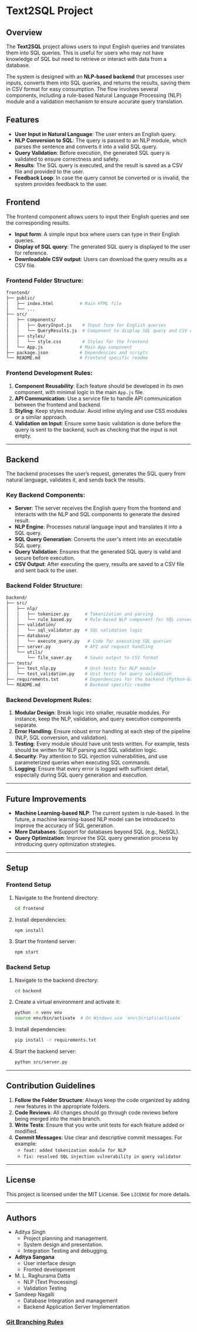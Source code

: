 # Text2SQL Project

## Overview

The **Text2SQL** project allows users to input English queries and translates them into SQL queries. This is useful for users who may not have knowledge of SQL but need to retrieve or interact with data from a database. 

The system is designed with an **NLP-based backend** that processes user inputs, converts them into SQL queries, and returns the results, saving them in CSV format for easy consumption. The flow involves several components, including a rule-based Natural Language Processing (NLP) module and a validation mechanism to ensure accurate query translation.

## Features

- **User Input in Natural Language**: The user enters an English query.
- **NLP Conversion to SQL**: The query is passed to an NLP module, which parses the sentence and converts it into a valid SQL query.
- **Query Validation**: Before execution, the generated SQL query is validated to ensure correctness and safety.
- **Results**: The SQL query is executed, and the result is saved as a CSV file and provided to the user.
- **Feedback Loop**: In case the query cannot be converted or is invalid, the system provides feedback to the user.

## Frontend

The frontend component allows users to input their English queries and see the corresponding results.

- **Input form**: A simple input box where users can type in their English queries.
- **Display of SQL query**: The generated SQL query is displayed to the user for reference.
- **Downloadable CSV output**: Users can download the query results as a CSV file.

### Frontend Folder Structure:

```bash
frontend/
├── public/
│   ├── index.html          # Main HTML file
│   └── ...
├── src/
│   ├── components/
│   │   ├── QueryInput.js    # Input form for English queries
│   │   └── QueryResults.js  # Component to display SQL query and CSV download link
│   ├── styles/
│   │   └── style.css        # Styles for the frontend
│   └── App.js              # Main App component
├── package.json            # Dependencies and scripts
└── README.md               # Frontend specific readme
```

### Frontend Development Rules:

1. **Component Reusability**: Each feature should be developed in its own component, with minimal logic in the main `App.js` file.
2. **API Communication**: Use a service file to handle API communication between the frontend and backend.
3. **Styling**: Keep styles modular. Avoid inline styling and use CSS modules or a similar approach.
4. **Validation on Input**: Ensure some basic validation is done before the query is sent to the backend, such as checking that the input is not empty.

---

## Backend

The backend processes the user’s request, generates the SQL query from natural language, validates it, and sends back the results.

### Key Backend Components:

- **Server**: The server receives the English query from the frontend and interacts with the NLP and SQL components to generate the desired result.
- **NLP Engine**: Processes natural language input and translates it into a SQL query.
- **SQL Query Generation**: Converts the user's intent into an executable SQL query.
- **Query Validation**: Ensures that the generated SQL query is valid and secure before execution.
- **CSV Output**: After executing the query, results are saved to a CSV file and sent back to the user.

### Backend Folder Structure:

```bash
backend/
├── src/
│   ├── nlp/
│   │   ├── tokenizer.py      # Tokenization and parsing
│   │   └── rule_based.py     # Rule-based NLP component for SQL conversion
│   ├── validation/
│   │   └── sql_validator.py  # SQL validation logic
│   ├── database/
│   │   └── execute_query.py   # Code for executing SQL queries
│   ├── server.py             # API and request handling
│   └── utils/
│       └── file_saver.py     # Saves output to CSV format
├── tests/
│   ├── test_nlp.py           # Unit tests for NLP module
│   └── test_validation.py    # Unit tests for query validation
├── requirements.txt          # Dependencies for the backend (Python-based)
└── README.md                 # Backend specific readme
```

### Backend Development Rules:

1. **Modular Design**: Break logic into smaller, reusable modules. For instance, keep the NLP, validation, and query execution components separate.
2. **Error Handling**: Ensure robust error handling at each step of the pipeline (NLP, SQL conversion, and validation).
3. **Testing**: Every module should have unit tests written. For example, tests should be written for NLP parsing and SQL validation logic.
4. **Security**: Pay attention to SQL injection vulnerabilities, and use parameterized queries when executing SQL commands.
5. **Logging**: Ensure that every error is logged with sufficient detail, especially during SQL query generation and execution.

---

## Future Improvements

- **Machine Learning-based NLP**: The current system is rule-based. In the future, a machine learning-based NLP model can be introduced to improve the accuracy of SQL generation.
- **More Databases**: Support for databases beyond SQL (e.g., NoSQL).
- **Query Optimization**: Improve the SQL query generation process by introducing query optimization strategies.

---

## Setup

### Frontend Setup

1. Navigate to the frontend directory:
   ```bash
   cd frontend
   ```
2. Install dependencies:
   ```bash
   npm install
   ```
3. Start the frontend server:
   ```bash
   npm start
   ```

### Backend Setup

1. Navigate to the backend directory:
   ```bash
   cd backend
   ```
2. Create a virtual environment and activate it:
   ```bash
   python -m venv env
   source env/bin/activate  # On Windows use `env\Scripts\activate`
   ```
3. Install dependencies:
   ```bash
   pip install -r requirements.txt
   ```
4. Start the backend server:
   ```bash
   python src/server.py
   ```

---

## Contribution Guidelines

1. **Follow the Folder Structure**: Always keep the code organized by adding new features in the appropriate folders.
2. **Code Reviews**: All changes should go through code reviews before being merged into the main branch.
3. **Write Tests**: Ensure that you write unit tests for each feature added or modified.
4. **Commit Messages**: Use clear and descriptive commit messages. For example: 
   - `feat: added tokenization module for NLP`
   - `fix: resolved SQL injection vulnerability in query validator`

---

## License

This project is licensed under the MIT License. See `LICENSE` for more details.

---

## Authors

- Aditya Singh
    * Project planning and management.
    * System design and presentation. 
  * Integration Testing and debugging.
- **Aditya Sangana**
    * User interface design 
    * Fronted development 
- M. L. Raghurama Datta 	
    * NLP (Text Processing)
    * Validation Testing
- Sandeep Nagalli 
    * Database Integration and management
    * Backend Application Server Implementation

### [Git Branching Rules](docs/git_guideline.md)
